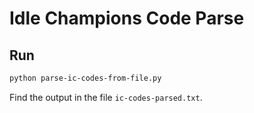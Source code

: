 # Idle Champions Code Parse

## Run

```sh
python parse-ic-codes-from-file.py
```

Find the output in the file `ic-codes-parsed.txt`.
